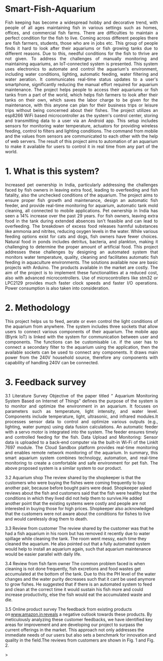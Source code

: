 # Smart-Fish-Aquarium
<p align="justify"> Fish keeping has become a widespread hobby and decorative trend, with people of all ages maintaining fish in various settings such as homes, offices, and commercial fish farms. There are difficulties to maintain a perfect condition for the fish to live. Coming across different peoples there are fish farmers, students, those who are in jobs etc. This group of people finds it hard to look after their aquariums or fish growing tanks due to different reasons. Due to this,  needful conditions for the fish to thrive are not given. To address the challenges of manually monitoring and maintaining aquariums, an IoT-connected system is presented. This system uses electronics to automate and control the aquarium's environment, including water conditions, lighting, automatic feeding, water filtering and water aeration. It communicates real-time status updates to a user's smartphone, significantly reducing the manual effort required for aquarium maintenance. The project helps people to access their aquariums or fish tanks from a part of the world, which helps fish farmers to look after their tanks on their own, which saves the labor charge to be given for the maintenance, with this anyone can plan for their business trips or leisure trips without being concerned about their fishes. The project utilizes an esp8266 WiFi based microcontroller as the system's control center, storing and transmitting data to a user via an Android app. This setup includes sensors for monitoring water temperature, actuators for providing wireless feeding, control to filters and lighting conditions. The command from mobile and the values from sensors are communicated to each other with the help of web servers. The result of this project aims to automation of an aquarium to make it available for users to control it in real time from any part of the world. </p>

# 1. What is this system?
<p align="justify"> Increased pet ownership in India, particularly addressing the challenges faced by fish owners in leaving extra food, leading to overfeeding and fish fatality, also the unchecked conditions of the aquarium. The project aims to ensure proper fish growth and maintenance, design an automatic fish feeder, and provide real-time monitoring for aquarium, automatic tank mold cleaning, all connected to mobile applications. Pet ownership in India has seen a 14% increase over the past 29 years. For fish owners, leaving extra food in the tank during extended absences isn't feasible and can lead to overfeeding. The breakdown of excess food releases harmful substances like ammonia and nitrites, reducing oxygen levels in the water. While various feeding options exist for cats and dogs, fish owners have fewer choices. Natural food in ponds includes detritus, bacteria, and plankton, making it challenging to determine the proper amount of artificial food. This project addresses these challenges by designing an automated system that monitors water temperature, quality, cleaning and facilitates automatic fish feeding in aquaculture environments. The solutions available now are basic projects with Arduino. The products available in the market are costly. The aim of the project is to implement these functionalities at a reduced cost, also with advanced microcontrollers. Use of microcontrollers like stm32 or LPC2129 provides much faster clock speeds and faster I/O operations. Power consumption is also taken into consideration. </p>

# 2. Methodology
<p align="justify"> This project helps us to feed, aerate or even control the light conditions of the aquarium from anywhere. The system includes three sockets that allow users to connect various components of their aquarium. The mobile app (Blynk IoT) is linked with the system for communication between user and components. The functions can be customisable i.e. if the user has to connect a secondary filter to the aquarium using the application, then the available sockets can be used to connect any components. It draws main power from the 240V household source, therefore any components with capability of handling 240V can be connected. </p>

# 3. Feedback survey
<p align="justify"> 
3.1 Literature Survey    
               Objective of the paper titled “ Aquarium Monitoring System Based on Internet of Things” defines the purpose of the system is to monitor and optimize the environment in an aquarium. It focuses on parameters such as temperature, light intensity, and water level. Components include temperature, light, ultrasonic, and infrared modules.It processes sensor data to control and optimize various outputs (e.g., lighting, water pumps) using data fusion calculations. An automatic feeder with a servo motor is integrated into the system. The feeder ensures timely and controlled feeding for the fish. Data Upload and Monitoring: Sensor data is uploaded to a back-end computer via the built-in Wi-Fi of the LinkIt 7697 module. The Cloud Sandbox platform provides real-time monitoring and enables remote network monitoring of the aquarium. In summary, this smart aquarium system combines technology, automation, and real-time monitoring to create a comfortable and safe environment for pet fish. The above proposed system is a similar system to our product.

  3.2 Aquarium shop
             The review shared by the shopkeeper is that the customers who were buying the fishes were coming frequently to buy another pair, because before bought pairs were dead. Shopkeeper asked reviews about the fish and customers said that the fish were healthy but the conditions in which they lived did not help them to survive.He added another point that the existing systems were costly and people are not interested in buying those for high prices. Shopkeeper also acknowledged that the customers were not aware about the conditions for fishes to live and would carelessly drag them to death.

3.3 Review from customer
           The review shared by the customer was that he had a fish aquarium in his room but has removed it recently due to water spillage while cleaning the tank. The room went messy, each time they cleaned the aquarium. He also pointed out that a fully automated system would help to install an aquarium again, such that aquarium maintenance would be easier parallel with daily life. 

3.4 Review from fish farm owner
              The common problem faced is when cleaning is not done frequently, fish excretions and food wastes get accumulated at the bottom of the tank. Due to this the PH level of the water changes and the water purity decreases such that it cant be used anymore to grow fishes. He suggested that if there is an automated system to feed and clean at the correct time it would sustain his fish more and could increase productivity, else the fish would eat the accumulated waste and die.
              
3.5 Online product survey
The feedback from existing products on www.amazon.in reveals a negative outlook towards these products. By meticulously analyzing these customer feedbacks, we have identified key areas for improvement and are developing our project to surpass the current offerings in the market. This approach not only addresses the immediate needs of our users but also sets a benchmark for innovation and quality in the field.The reviews from customers are shown in Fig. 1 and Fig. 2. 
</p>>
